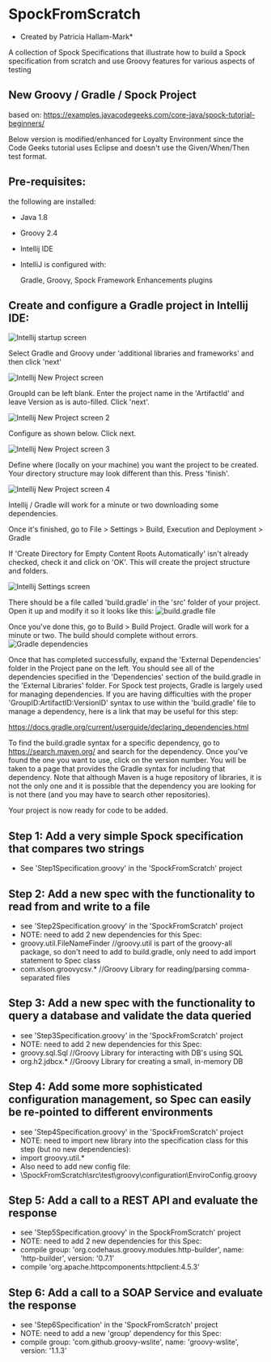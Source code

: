 # SpockFromScratch
* Created by Patricia Hallam-Mark*

A collection of Spock Specifications that illustrate how to build a Spock specification from scratch and use Groovy features for various aspects of testing
## New Groovy / Gradle / Spock Project

based on: https://examples.javacodegeeks.com/core-java/spock-tutorial-beginners/

Below version is modified/enhanced for Loyalty Environment since the Code Geeks tutorial uses Eclipse and doesn't use the Given/When/Then test format.

## Pre-requisites:
the following are installed:

- Java 1.8
- Groovy 2.4
- Intellij IDE
- IntelliJ is configured with:

  Gradle, Groovy, Spock Framework Enhancements plugins
## Create and configure a Gradle project in Intellij IDE:
![Intellij startup screen](https://github.com/phallam-mark/SpockFromScratch/blob/master/images_for_readme/image1.png "Intellij Startup Screen")


Select Gradle and Groovy under 'additional libraries and frameworks' and then click 'next'

![Intellij New Project screen](https://github.com/phallam-mark/SpockFromScratch/blob/master/images_for_readme/image2.png "Intellij New Project Screen")


GroupId can be left blank. Enter the project name in the 'ArtifactId' and leave Version as is auto-filled. Click 'next'.

![Intellij New Project screen 2](https://github.com/phallam-mark/SpockFromScratch/blob/master/images_for_readme/image3.png "Intellij New Project Screen 2")


Configure as shown below. Click next.

![Intellij New Project screen 3](https://github.com/phallam-mark/SpockFromScratch/blob/master/images_for_readme/image4.png "Intellij New Project Screen 3")


Define where (locally on your machine) you want the project to be created. Your directory structure may look different than this. Press 'finish'.

![Intellij New Project screen 4](https://github.com/phallam-mark/SpockFromScratch/blob/master/images_for_readme/image5.png "Intellij New Project Screen 4")


Intellij / Gradle will work for a minute or two downloading some dependencies.

Once it's finished, go to File > Settings > Build, Execution and Deployment > Gradle

If 'Create Directory for Empty Content Roots Automatically' isn't already checked, check it and click on 'OK'. This will create the project structure and folders.

![Intellij Settings screen](https://github.com/phallam-mark/SpockFromScratch/blob/master/images_for_readme/image6.png "Intellij New Settings screen")


There should be a file called 'build.gradle' in the 'src' folder of your project. Open it up and modify it so it looks like this:
![build.gradle file](https://github.com/phallam-mark/SpockFromScratch/blob/master/images_for_readme/image7.png "build.gradle file")


Once you've done this, go to Build > Build Project. Gradle will work for a minute or two. The build should complete without errors.
![Gradle dependencies](https://github.com/phallam-mark/SpockFromScratch/blob/master/images_for_readme/image8.png "Gradle dependencies")


Once that has completed successfully, expand the 'External Dependencies' folder in the Project pane on the left. You should see all of the dependencies specified in the 'Dependencies' section of the build.gradle in the 'External Libraries' folder. For Spock test projects, Gradle is largely used for managing dependencies. If you are having difficulties with the proper 'GroupID:ArtifactID:VersionID' syntax to use within the 'build.gradle' file to manage a dependency, here is a link that may be useful for this step:

https://docs.gradle.org/current/userguide/declaring_dependencies.html

To find the build.gradle syntax for a specific dependency, go to https://search.maven.org/ and search for the dependency. Once you've found the one you want to use, click on the version number. You will be taken to a page that provides the Gradle syntax for including that dependency. Note that although Maven is a huge repository of libraries, it is not the only one and it is possible that the dependency you are looking for is not there (and you may have to search other repositories).

Your project is now ready for code to be added.

## Step 1: Add a very simple Spock specification that compares two strings
- See 'Step1Specification.groovy' in the 'SpockFromScratch' project

## Step 2: Add a new spec with the functionality to read from and write to a file
- see 'Step2Specification.groovy' in the 'SpockFromScratch' project
- NOTE: need to add 2 new dependencies for this Spec: 
- groovy.util.FileNameFinder //groovy.util is part of the groovy-all package, so don't need to add to build.gradle, only need to add  import statement to Spec class
- com.xlson.groovycsv.* //Groovy Library for reading/parsing comma-separated files
## Step 3: Add a new spec with the functionality to query a database and validate the data queried
- see 'Step3Specification.groovy' in the 'SpockFromScratch' project
- NOTE: need to add 2 new dependencies for this Spec:
- groovy.sql.Sql //Groovy Library for interacting with DB's using SQL
- org.h2.jdbcx.* //Groovy Library for creating a small, in-memory DB
## Step 4: Add some more sophisticated configuration management, so Spec can easily be re-pointed to different environments
- see 'Step4Specification.groovy' in the 'SpockFromScratch' project
- NOTE: need to import new library into the specification class for this step (but no new dependencies):
- import groovy.util.*
- Also need to add new config file:
- \SpockFromScratch\src\test\groovy\configuration\EnviroConfig.groovy
## Step 5: Add a call to a REST API and evaluate the response
- see 'Step5Specification.groovy' in the SpockFromScratch' project
- NOTE: need to add 2 new dependencies for this Spec:
- compile group: 'org.codehaus.groovy.modules.http-builder', name: 'http-builder', version: '0.7.1'
- compile 'org.apache.httpcomponents:httpclient:4.5.3'
## Step 6: Add a call to a SOAP Service and evaluate the response
- see 'Step6Specification' in the 'SpockFromScratch' project
- NOTE: need to add a new 'group' dependency for this Spec:
- compile group: 'com.github.groovy-wslite', name: 'groovy-wslite', version: '1.1.3'

